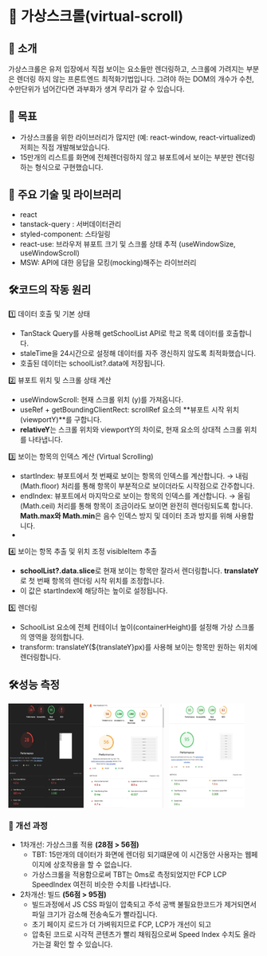 # 🚀 가상스크롤(virtual-scroll)

## 📌 소개
가상스크롤은 유저 입장에서 직접 보이는 요소들만 렌더링하고, 스크롤에 가려지는 부분은 렌더링 하지 않는 프론트엔드 최적화기법입니다. 그려야 하는 DOM의 개수가 수천, 수만단위가 넘어간다면 과부화가 생겨 무리가 갈 수 있습니다.

## 🎯 목표
- 가상스크롤을 위한 라이브러리가 많지만 (예: react-window, react-virtualized) 저희는 직접 개발해보았습니다.
- 15만개의 리스트를 화면에 전체렌더링하지 않고 뷰포트에서 보이는 부분만 렌더링하는 형식으로 구현했습니다.

## 📂 주요 기술 및 라이브러리
- react
- tanstack-query : 서버데이터관리
- styled-component: 스타일링
- react-use: 브라우저 뷰포트 크기 및 스크롤 상태 추적 (useWindowSize, useWindowScroll)
- MSW: API에 대한 응답을 모킹(mocking)해주는 라이브러리

## 🛠️코드의 작동 원리
1️⃣ 데이터 호출 및 기본 상태
- TanStack Query를 사용해 getSchoolList API로 학교 목록 데이터를 호출합니다.
- staleTime을 24시간으로 설정해 데이터를 자주 갱신하지 않도록 최적화했습니다.
- 호출된 데이터는 schoolList?.data에 저장됩니다.
  
2️⃣ 뷰포트 위치 및 스크롤 상태 계산
- useWindowScroll: 현재 스크롤 위치 (y)를 가져옵니다.
- useRef + getBoundingClientRect: scrollRef 요소의 **뷰포트 시작 위치 (viewportY)**를 구합니다.
- **relativeY**는 스크롤 위치와 viewportY의 차이로, 현재 요소의 상대적 스크롤 위치를 나타냅니다.
  
3️⃣ 보이는 항목의 인덱스 계산 (Virtual Scrolling)
- startIndex: 뷰포트에서 첫 번째로 보이는 항목의 인덱스를 계산합니다.
→ 내림(Math.floor) 처리를 통해 항목이 부분적으로 보이더라도 시작점으로 간주합니다.
- endIndex: 뷰포트에서 마지막으로 보이는 항목의 인덱스를 계산합니다.
→ 올림(Math.ceil) 처리를 통해 항목이 조금이라도 보이면 완전히 렌더링되도록 합니다.
**Math.max와 Math.min**은 음수 인덱스 방지 및 데이터 초과 방지를 위해 사용합니다.
- 
4️⃣ 보이는 항목 추출 및 위치 조정
visibleItem 추출
- **schoolList?.data.slice**로 현재 보이는 항목만 잘라서 렌더링합니다.
**translateY**로 첫 번째 항목의 렌더링 시작 위치를 조정합니다.
- 이 값은 startIndex에 해당하는 높이로 설정됩니다.
  
5️⃣ 렌더링
- SchoolList 요소에 전체 컨테이너 높이(containerHeight)를 설정해 가상 스크롤의 영역을 정의합니다.
- transform: translateY(${translateY}px)를 사용해 보이는 항목만 원하는 위치에 렌더링합니다.

## 🛠️성능 측정
<div style="display: flex;gap: 10px;">
        <img src="./src/assets/readme/개선전.jpg" alt="개선 전" style="width: 30%" />
        <img src="./src/assets/readme/개선중.jpg" alt="개선 중" style="width: 30%" />  
        <img src="./src/assets/readme/개선후.jpg" alt="개선 후" style="width: 30%" />
</div>

### 📌 개선 과정
- 1차개선: 가상스크롤 적용 **(28점 > 56점)**
  - TBT: 15만개의 데이터가 화면에 렌더링 되기떄문에 이 시간동안 사용자는 웹페이지에 상호작용을 할 수 없습니다.
  - 가상스크롤을 적용함으로써 TBT는 0ms로 측정되었지만 FCP LCP SpeedIndex 여전히 비슷한 수치를 나타냅니다.
- 2차개선: 빌드 **(56점 > 95점)**
  - 빌드과정에서 JS CSS 파일이 압축되고 주석 공백 불필요한코드가 제거되면서 파일 크기가 감소해 전송속도가 빨라집니다. 
  - 초기 페이지 로드가 더 가벼워지므로 FCP, LCP가 개선이 되고 
  - 압축된 코드로 시각적 콘텐츠가 빨리 채워짐으로써 Speed Index 수치도 올라가는걸 확인 할 수 있습니다.

